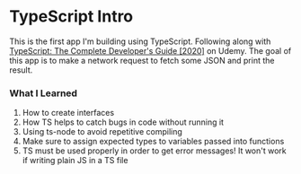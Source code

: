 # TypeScript Intro

This is the first app I'm building using TypeScript. Following along with [TypeScript: The Complete Developer's Guide [2020]](https://www.udemy.com/course/typescript-the-complete-developers-guide/) on Udemy.
The goal of this app is to make a network request to fetch some JSON and print the result.

### What I Learned

1. How to create interfaces
2. How TS helps to catch bugs in code without running it
3. Using ts-node to avoid repetitive compiling
4. Make sure to assign expected types to variables passed into functions
5. TS must be used properly in order to get error messages! It won't work if writing plain JS in a TS file
